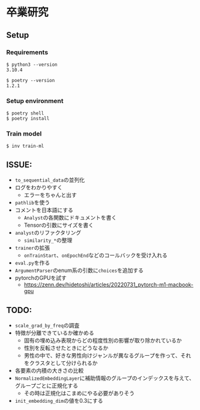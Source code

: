 # 卒業研究

## Setup

### Requirements

```
$ python3 --version
3.10.4

$ poetry --version
1.2.1
```

### Setup environment

```shell
$ poetry shell
$ poetry install
```

### Train model

```shell
$ inv train-ml
```

## ISSUE:

- `to_sequential_data`の並列化
- ログをわかりやすく
    - エラーをちゃんと出す
- `pathlib`を使う
- コメントを日本語にする
    - `Analyst`の各関数にドキュメントを書く
    - Tensorの引数にサイズを書く
- `analyst`のリファクタリング
    - `similarity_*`の整理
- `trainer`の拡張
    - `onTrainStart`、`onEpochEnd`などのコールバックを受け入れる
- `eval.py`を作る
- `ArgumentParser`のenum系の引数に`choices`を追加する
- pytorchのGPUを試す
    - https://zenn.dev/hidetoshi/articles/20220731_pytorch-m1-macbook-gpu

## TODO:

- `scale_grad_by_freq`の調査
- 特徴が分離できているか確かめる
    - 固有の埋め込み表現からどの程度性別の影響が取り除かれているか
    - 性別を反転させたときにどうなるか
    - 男性の中で、好きな男性向けジャンルが異なるグループを作って、それをクラスタとして分けられるか
- 各要素の内積の大きさの比較
- `NormalizedEmbeddingLayer`に補助情報のグループのインデックスを与えて、グループごとに正規化する
    - その時は正規化はこまめにやる必要がありそう
- `init_embedding_dim`の値を0.3にする
